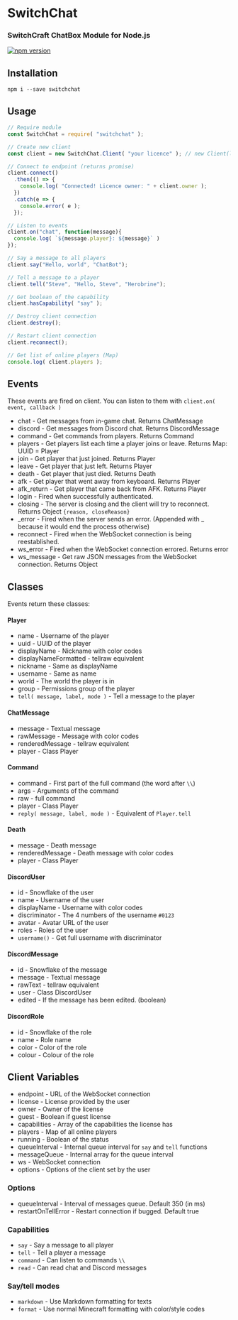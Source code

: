 # SwitchChat
### SwitchCraft ChatBox Module for Node.js

[![npm version](https://badge.fury.io/js/switchchat.svg)](https://www.npmjs.org/package/switchchat)

## Installation

```
npm i --save switchchat
```

## Usage
```js
// Require module
const SwitchChat = require( "switchchat" );

// Create new client
const client = new SwitchChat.Client( "your licence" ); // new Client(license key, options) 

// Connect to endpoint (returns promise)
client.connect()
  .then(() => {
    console.log( "Connected! Licence owner: " + client.owner );
  })
  .catch(e => {
    console.error( e );
  });

// Listen to events
client.on("chat", function(message){
  console.log( `${message.player}: ${message}` )
});

// Say a message to all players
client.say("Hello, world", "ChatBot");

// Tell a message to a player
client.tell("Steve", "Hello, Steve", "Herobrine");

// Get boolean of the capability
client.hasCapability( "say" );

// Destroy client connection
client.destroy();

// Restart client connection
client.reconnect();

// Get list of online players (Map)
console.log( client.players );
```

## Events
These events are fired on client. You can listen to them with `client.on( event, callback )`
* chat - Get messages from in-game chat. Returns ChatMessage
* discord - Get messages from Discord chat. Returns DiscordMessage
* command - Get commands from players. Returns Command
* players - Get players list each time a player joins or leave. Returns Map: UUID = Player
* join - Get player that just joined. Returns Player
* leave - Get player that just left. Returns Player
* death - Get player that just died. Returns Death
* afk - Get player that went away from keyboard. Returns Player
* afk_return - Get player that came back from AFK. Returns Player
* login - Fired when successfully authenticated.
* closing - The server is closing and the client will try to reconnect. Returns Object `{reason, closeReason}`
* _error - Fired when the server sends an error. (Appended with _ because it would end the process otherwise)
* reconnect - Fired when the WebSocket connection is being reestablished.
* ws_error - Fired when the WebSocket connection errored. Returns error
* ws_message - Get raw JSON messages from the WebSocket connection. Returns Object

## Classes
Events return these classes:

#### Player
* name - Username of the player
* uuid - UUID of the player
* displayName - Nickname with color codes
* displayNameFormatted - tellraw equivalent
* nickname - Same as displayName
* username - Same as name
* world - The world the player is in
* group - Permissions group of the player
* `tell( message, label, mode )` - Tell a message to the player

#### ChatMessage
* message - Textual message
* rawMessage - Message with color codes
* renderedMessage - tellraw equivalent
* player - Class Player

#### Command
* command - First part of the full command (the word after `\\`)
* args - Arguments of the command
* raw - full command
* player - Class Player
* `reply( message, label, mode )` - Equivalent of `Player.tell`

#### Death
* message - Death message
* renderedMessage - Death message with color codes
* player - Class Player

#### DiscordUser
* id - Snowflake of the user
* name - Username of the user
* displayName - Username with color codes
* discriminator - The 4 numbers of the username `#0123`
* avatar - Avatar URL of the user
* roles - Roles of the user
* `username()` - Get full username with discriminator

#### DiscordMessage
* id - Snowflake of the message
* message - Textual message
* rawText - tellraw equivalent
* user - Class DiscordUser
* edited - If the message has been edited. (boolean)

#### DiscordRole
* id - Snowflake of the role
* name - Role name
* color - Color of the role
* colour - Colour of the role

## Client Variables
* endpoint - URL of the WebSocket connection
* license - License provided by the user
* owner - Owner of the license
* guest - Boolean if guest license
* capabilities - Array of the capabilities the license has
* players - Map of all online players
* running - Boolean of the status
* queueInterval - Internal queue interval for `say` and `tell` functions
* messageQueue - Internal array for the queue interval
* ws - WebSocket connection
* options - Options of the client set by the user

### Options
* queueInterval - Interval of messages queue. Default 350 (in ms)
* restartOnTellError - Restart connection if bugged. Default true

### Capabilities
* `say` - Say a message to all player
* `tell` - Tell a player a message
* `command` - Can listen to commands `\\`
* `read` - Can read chat and Discord messages

### Say/tell modes
* `markdown` - Use Markdown formatting for texts
* `format` - Use normal Minecraft formatting with color/style codes